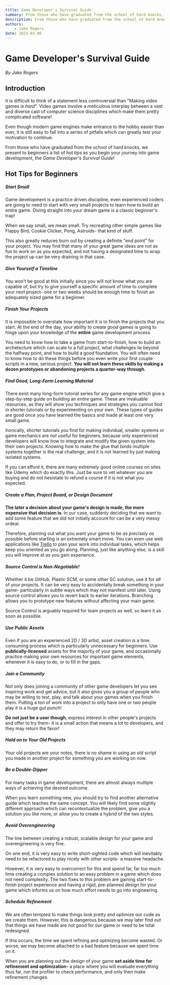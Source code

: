 ```yaml
---
title: Game Developer's Survival Guide
summary: From those who have graduated from the school of hard knocks, we present to beginners a list of hot tips as you begin your journey into game development, the Game Developer's Survival Guide!
description: From those who have graduated from the school of hard knocks, we present to beginners a list of hot tips as you begin your journey into game development, the Game Developer's Survival Guide!
authors:
    - Jake Rogers
date: 2023-03-06
---
```

# Game Developer's Survival Guide
*By Jake Rogers*

## Introduction

It is difficult to think of a statement less controversial than "Making video games is *hard*". Video games involve a meticulous interplay between a vast and diverse cast of computer science disciplines which make them pretty complicated software!

Even though modern game engines make entrance to the hobby easier than ever, it is still easy to fall into a series of pitfalls which can greatly test your motivation to continue.

From those who have graduated from the school of hard knocks, we present to beginners a list of hot tips as you begin your journey into game development, the *Game Developer's Survival Guide*!



## Hot Tips for Beginners

##### Start Small
Game development is a practice driven discipline, even experienced coders are going to need to start with very small projects to learn how to build an entire game. Diving straight into your dream game is a classic beginner's trap!

When we say small, we mean small. Try recreating other simple games like Flappy Bird, Cookie Clicker, Pong, Astroids- that kind of stuff. 

This also greatly reduces burn out by creating a definite "end point" for your project. You may find that many of your great game ideas are not as fun to work on as you expected, and not having a designated time to wrap the project up can be very draining in that case.

##### Give Yourself a Timeline
You won't be good at this initially since you will not know what you are capable of, but try to give yourself a specific amount of time to complete your next project- one or two weeks should be enough time to finish an adequately sized game for a beginner.

##### Finish Your Projects
It is impossible to overstate how important it is to finish the projects that you start. At the end of the day, your ability to create *good* games is going to hinge upon your knowledge of the **entire** game development process. 

You need to know how to take a game from start-to-finish, how to build an archetecture which can scale to a full project, what challenges lie beyond the halfway point, and how to build a good foundation. You will often need to know how to do these things before you even write your first couple scripts in a new, serious project. **You will not learn these skills by making a dozen prototypes or abandoning projects a quarter-way through**.

##### Find Good, Long-Form Learning Material
There exist many long-form tutorial series for any game engine which give a step-by-step guide on building an *entire* game. These are invaluable resources, as they will show you techniques and strategies you cannot find in shorter tutorials or by experimenting on your own. These types of guides are good once you have learned the basics and made at least one very small game.

Ironically, shorter tutorials you find for making individual, smaller systems or game mechanics are *not* useful for beginners, because only experienced developers will know how to integrate and modify the given system into their own projects. Knowing how to make the glue that binds multiple systems together is the real challenge, and it is not learned by just making isolated systems.

If you can afford it, there are many extremely good online courses on sites like Udemy which do exactly this. Just be sure to vet whatever you are buying and do not hesistate to refund a course if it is not what you expected.

##### Create a Plan, Project Board, or Design Document
**The later a decision about your game's design is made, the more expensive that decision is**. In our case, suddenly deciding that we want to add some feature that we did not initially account for can be a very messy ordeal.

Therefore, planning out what you want your game to be *as precisely as possible* before starting is an extremely smart move. You can even use web applications like [Trello](https://www.trello.com) to plan your work into individual tasks, which helps keep you oriented as you go along. Planning, just like anything else, is a skill you will improve at as you gain experience.

##### Source Control is Non-Negotiable!
Whether it be GitHub, Plastic SCM, or some other SC solution, use it for *all* of your projects. It can be very easy to accidentally break something in your game- particularly in subtle ways which may not manifest until later. Using source control allows you to revert back to earlier iterations. Branching allows you to prototype new features without affecting your main game.

Source Control is arguably required for team projects as well, so learn it as soon as possible.

##### Use Public Assets
Even if you are an experienced 2D / 3D artist, asset creation is a time consuming process which is particularly unnecessary for beginners. Use **publically-licensed** assets for the majority of your game, and occasionally practice making your own resources for important game elements, whenever it is easy to do, or to fill in the gaps.

##### Join a Community
Not only does joining a community of other game developers let you see inspiring work and get advice, but it also gives you a group of people who may be willing to test, play, and talk about your games when you finish them. Putting a ton of work into a project to only have one or two people play it is a huge gut punch!

**Do not just be a user though**, express interest in other people's projects and offer to try them- it is a small action that means a lot to developers, and they may return the favor!

##### Hold on to Your Old Projects
Your old projects are your notes, there is no shame in using an old script you made in another project for something you are working on now.

##### Be a Double-Dipper
For many tasks in game development, there are almost always multiple ways of achieving the desired outcome.

When you learn something new, you should try to find another alternative guide which teaches the same concept. You will likely find some slightly different approach which can recontextualize the problem, give you a solution you like more, or allow you to create a hybrid of the two styles.

##### Avoid Overengineering
The line between creating a robust, scalable design for your game and overengineering is very fine.

On one end, it is very easy to write short-sighted code which will inevitably need to be refactored to play nicely with other scripts- a massive headache.

However, it is very easy to overcorrect for this and spend far, far too much time creating a complex solution to an easy problem in a game which does not need complexity. The two fixes to this problem are gaining start-to-finish project experience and having a rigid, pre-planned design for your game which informs us on how much effort needs to go into engineering.

##### Schedule Refinement
We are often tempted to make things look pretty and optimize our code as we create them. However, this is dangerous because we may later find out that things we have made are not good for our game or need to be total redesigned.

If this occurs, the time we spent refining and optmizing become wasted. Or worse, we may become attached to a bad feature because we spent time on it.

When you are planning out the design of your game **set aside time for refinement and optimization**- a place where you will evaluate everything thus far, run the profiler to check performance, and only then make refinement changes.
